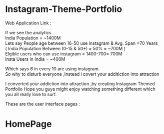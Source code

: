 # Instagram-Theme-Portfolio

Web Application Link : 

If we see the analytics <br />
India Population =  ~1400M <br />
Lets say People age between  16-50 use instagram & Avg. Span =70 Years <br />
( India Population Between (0-15 & 50+) =  50% = ~700M ) <br />
Elgible users who can use instagram = 1400-700= 700M <br />
Insta Users in India = ~400M <br />

Which says 6 in every 10 are using instagram. <br />
So why to disturb everyone ,Instead i covert your additiction into attraction  <br />

I converted your addiction into attraction ,by creating Instagram Themed Portfolio 
Hope you guys might enjoy watching something different which you all really love to surf.

These are the user interface pages :

# HomePage


